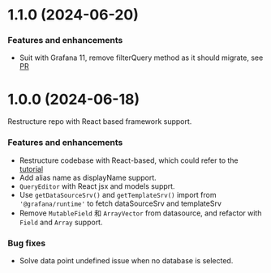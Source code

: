 # 1.1.0 (2024-06-20)

### Features and enhancements

- Suit with Grafana 11, remove filterQuery method as it should migrate, see [PR](https://github.com/leoswing/autohome-compareQueries-datasource-rc/pull/1)

# 1.0.0 (2024-06-18)

Restructure repo with React based framework support.

### Features and enhancements

- Restructure codebase with React-based, which could refer to the [tutorial](https://grafana.com/developers/plugin-tools/tutorials/build-a-data-source-plugin)
- Add alias name as displayName support.
- `QueryEditor` with React jsx and models supprt.
- Use `getDataSourceSrv()` and `getTemplateSrv()` import from `'@grafana/runtime'` to fetch dataSourceSrv and templateSrv
- Remove `MutableField` 和 `ArrayVector` from datasource, and refactor with `Field` and `Array` support.

### Bug fixes

- Solve data point undefined issue when no database is selected.